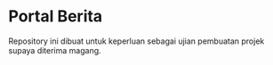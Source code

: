 # Portal Berita
Repository ini dibuat untuk keperluan sebagai ujian pembuatan projek supaya diterima magang.
